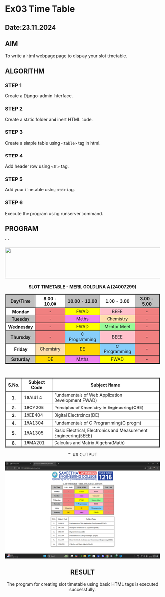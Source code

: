 # Ex03 Time Table
## Date:23.11.2024

## AIM
To write a html webpage page to display your slot timetable.

## ALGORITHM
### STEP 1
Create a Django-admin Interface.

### STEP 2
Create a static folder and inert HTML code.

### STEP 3
Create a simple table using ```<table>``` tag in html.

### STEP 4
Add header row using ```<th>``` tag.

### STEP 5
Add your timetable using ```<td>``` tag.

### STEP 6
Execute the program using runserver command.

## PROGRAM
'''
<html>
<head>
<center>
<center>
<img src="/static/logo.png" height="100" width="630">
</center><br>
<tittle>
<b>SLOT TIMETABLE - MERIL GOLDLINA A (24007299)</b>
</tittle>
</head>
<boby>
<table border="2" cellpadding="10" bgcolor="AntiqueWhite" width="630">
<tr> 
<th bgcolor="silver">Day/Time</th>       
<th bgcolor="white">8.00 - 10.00</th>
<th bgcolor="silver">10.00 - 12.00</th>
<th bgcolor="white">1.00 - 3.00</th>
<th bgcolor="silver">3.00 - 5.00</th>
</tr>
<tr> 
<th bgcolor="white">Monday</th>
<td bgcolor="LightCoral" align="center">-</td>
<td bgcolor="yellow" align="center">FWAD</td>
<td bgcolor="pink" align="center">BEEE</td>
<td bgcolor="LightCoral" align="center">-</td>
</tr>
<tr>
<th bgcolor="silver">Tuesday</th>
<td bgcolor="LightCoral" align="center">-</td>
<td bgcolor="violet" align="center"> Maths</td>
<td bgcolor="NavajoWhite" align="center">Chemistry</td>
<td bgcolor="LightCoral" align="center">-</td>
</tr>
<tr>
<th bgcolor="white">Wednesday</th>
<td bgcolor="LightCoral" align="center">-</td>
<td bgcolor="yellow" align="center">FWAD</td>
<td bgcolor="PaleGreen" align="center">Mentor Meet</td>
<td bgcolor="LightCoral" align="center">-</td>
</tr>
<tr>
<th bgcolor="silver">Thursday</th>
<td bgcolor="LightCoral" align="center">-</td>
<td bgcolor="LightSkyBlue" align="center">C Programming</td>
<td bgcolor="pink" align="center">BEEE</td>
<td bgcolor="LightCoral" align="center">-</td>
</tr>
<tr>
<th bgcolor="white">Friday</th>
<td bgcolor="NavajoWhite" align="center">Chemistry</td>
<td bgcolor="gold" align="center">DE</td>
<td bgcolor="LightSkyBlue" align="center">C Programming</td>
<td bgcolor="LightCoral" align="center">-</td>
</tr>
<tr>
<th bgcolor="silver">Saturday</th>
<td bgcolor="gold" align="center">DE</td>
<td bgcolor="violet" align="center">Maths</td>
<td bgcolor="yellow" align="center">FWAD</td>
<td bgcolor="LightCoral" align="center">-</td>
</tr>
<table border="2" cellpadding="10" bgcolor="white"><br>
<tr> 
<th>S.No.</th>  
<th align="centre">Subject Code</th>     
<th align="centre">Subject Name</th>  
</tr>   
<tr>
<th>1.</th>
<td align="centre">19AI414</td>
<td>Fundamentals of Web Application Development(FWAD)</td>
</tr> 
<tr>
<th>2.</th>
<td align="centre">19CY205</td>
<td>Principles of Chemistry in Engineering(CHE)</td>
</tr>   
<tr>
<th>3.</th>
<td align="centre">19EE404</td>
<td>Digital Electroincs(DE)</td>
</tr>   
<tr>
<th>4.</th>
<td align="centre">19A1304</td>
<td>Fundamentals of C Programming(C progm)</td>
</tr>   
<tr>
<th>5.</th>
<td align="centre">19A1305</td>
<td>Basic Electrical, Electronics and Measurement Engineering(BEEE)</td>
</tr>   
<tr>
<th>6.</th>
<td align="centre">19MA201</td>
<td>Calculus and Matrix Algebra(Math)</td>
</tr>   
</table>
</html>
'''
## OUTPUT
  
![alt text](<Screenshot 2024-11-23 140434.png>)


## RESULT
The program for creating slot timetable using basic HTML tags is executed successfully.

